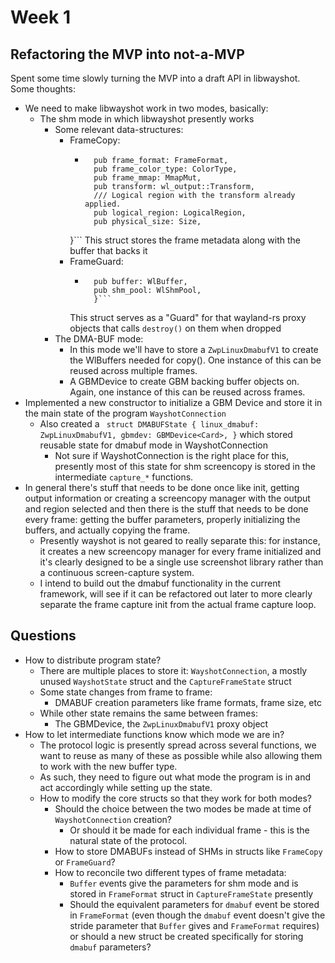 # Week 1
## Refactoring the MVP into not-a-MVP
Spent some time slowly turning the MVP into a draft API in libwayshot.
Some thoughts:
- We need to make libwayshot work in two modes, basically:
	- The shm mode in which libwayshot presently works
		- Some relevant data-structures:
			- FrameCopy:
				- ```struct FrameCopy {
					pub frame_format: FrameFormat,
				    pub frame_color_type: ColorType,
				    pub frame_mmap: MmapMut,
				    pub transform: wl_output::Transform,
				    /// Logical region with the transform already applied.
				    pub logical_region: LogicalRegion,
				    pub physical_size: Size,
				}```
				This struct stores the frame metadata along with the buffer that backs it
			- FrameGuard:
				- ```pub struct FrameGuard {
					pub buffer: WlBuffer,
					pub shm_pool: WlShmPool,
					}```
				This struct serves as a "Guard" for that wayland-rs proxy objects that calls `destroy()` on them when dropped
		- The DMA-BUF mode:
			- In this mode we'll have to store a `ZwpLinuxDmabufV1` to create the WlBuffers needed for copy(). One instance of this can be reused across multiple frames.
			- A GBMDevice to create GBM backing buffer objects on. Again, one instance of this can be reused across frames.
- Implemented a new constructor to initialize a GBM Device and store it in the main state of the program `WayshotConnection`
	- Also created a ```
		struct DMABUFState {
			linux_dmabuf: ZwpLinuxDmabufV1,
			gbmdev: GBMDevice<Card>,
		}```
		which stored reusable state for dmabuf mode in WayshotConnection
		- Not sure if WayshotConnection is the right place for this, presently most of this state for shm screencopy is stored in the intermediate `capture_*` functions.
- In general there's stuff that needs to be done once like init, getting output information or creating a screencopy manager with the output and region selected and then there is the stuff that needs to be done every frame: getting the buffer parameters, properly initializing the buffers, and actually copying the frame.
	- Presently wayshot is not geared to really separate this: for instance, it creates a new screencopy manager for every frame initialized  and it's clearly designed to be a single use screenshot library rather than a continuous screen-capture system. 
	- I intend to build out the dmabuf functionality in the current framework, will see if it can be refactored out later to more clearly separate the frame capture init from the actual frame capture loop.
## Questions
- How to distribute program state?
	- There are multiple places to store it: `WayshotConnection`, a mostly unused `WayshotState` struct and the `CaptureFrameState` struct
	- Some state changes from frame to frame:
		- DMABUF creation parameters like frame formats, frame size, etc
	- While other state remains the same between frames:
		- The GBMDevice, the `ZwpLinuxDmabufV1` proxy object
- How to let intermediate functions know which mode we are in?
	- The protocol logic is presently spread across several functions, we want to reuse as many of these as possible while also allowing them to work with the new buffer type. 
	- As such, they need to figure out what mode the program is in and act accordingly while setting up the state.
  - How to modify the core structs so that they work for both modes?
	  - Should the choice between the two modes be made at time of `WayshotConnection` creation?
		  - Or should it be made for each individual frame - this is the natural state of the protocol.
	  - How to store DMABUFs instead of SHMs in structs like `FrameCopy` or `FrameGuard`?
	  - How to reconcile two different types of frame metadata: 
		  - `Buffer` events give the parameters for shm mode and is stored in `FrameFormat` struct in `CaptureFrameState` presently
		  - Should the equivalent parameters for `dmabuf` event be stored in `FrameFormat` (even though the `dmabuf` event doesn't give the stride parameter that `Buffer` gives and `FrameFormat` requires) or should a new struct be created specifically for storing `dmabuf` parameters?
	